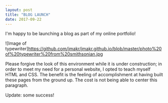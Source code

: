 ```yaml
---
layout: post
title: "BLOG LAUNCH"
date: 2017-09-22
---
```


I'm happy to be launching a blog as part of my online portfolio! 

![Image of typewriter]https://github.com/jmakr/jmakr.github.io/blob/master/photo%20of%20typewriter%20from%20smithsonian.jpg

Please forgive the look of this environment while it is under construction; in order to meet my need for a personal website, I opted to teach myself HTML and CSS. The benefit is the feeling of accomplishment at having built these pages from the ground up. The cost is not being able to center this paragraph. 

Update: some success!



